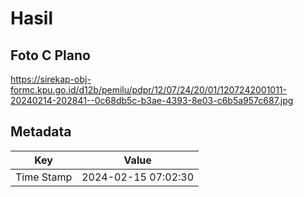 # Hasil

## Foto C Plano

https://sirekap-obj-formc.kpu.go.id/d12b/pemilu/pdpr/12/07/24/20/01/1207242001011-20240214-202841--0c68db5c-b3ae-4393-8e03-c6b5a957c687.jpg


## Metadata

| Key        | Value               |
| ---------- | ------------------- |
| Time Stamp | 2024-02-15 07:02:30 |



